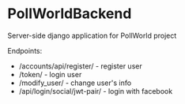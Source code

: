 # PollWorldBackend
Server-side django application for PollWorld project

Endpoints:
  - /accounts/api/register/ - register user
  - /token/ - login user
  - /modify_user/ - change user's info
  - /api/login/social/jwt-pair/ - login with facebook
  

